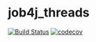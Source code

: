 # job4j_threads
[![Build Status](https://app.travis-ci.com/Kuzurik/-job4j_threads.svg?branch=master)](https://app.travis-ci.com/Kuzurik/-job4j_threads)
[![codecov](https://codecov.io/gh/Kuzurik/-job4j_threads/branch/master/graph/badge.svg?token=AJU9R9VA8O)](https://codecov.io/gh/Kuzurik/-job4j_threads)